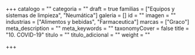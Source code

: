 +++
catalogo = ""
categoria = ""
draft = true
familias = ["Equipos y sistemas de limpieza", "Neumática"]
galeria = []
id = ""
imagen = ""
industrias = ["Alimentos y bebidas", "Farmaceutica"]
marcas = ["Graco"]
meta_description = ""
meta_keywords = ""
taxonomyCover = false
title = "10. COVID-19"
titulo = ""
titulo_adicional = ""
weight = ""

+++
